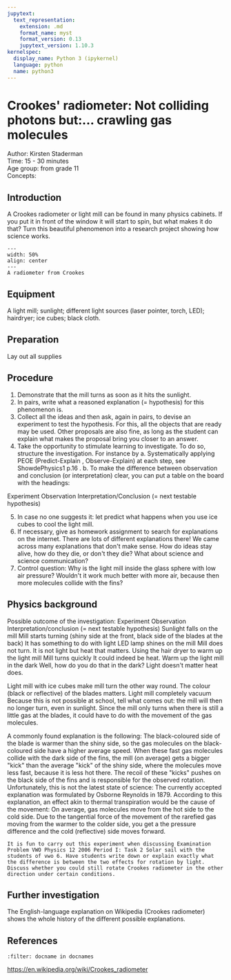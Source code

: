 ```yaml
---
jupytext:
  text_representation:
    extension: .md
    format_name: myst
    format_version: 0.13
    jupytext_version: 1.10.3
kernelspec:
  display_name: Python 3 (ipykernel)
  language: python
  name: python3
---
```


# Crookes' radiometer: Not colliding photons but:... crawling gas molecules

Author: Kirsten Staderman    \
Time:	15 - 30 minutes  	\
Age group:	from grade 11\
Concepts:	

## Introduction
A Crookes radiometer or light mill can be found in many physics cabinets. If you put it in front of the window it will start to spin, but what makes it do that? Turn this beautiful phenomenon into a research project showing how science works.

```{figure} demo59_figure1.JPG
---
width: 50%
align: center
---
A radiometer from Crookes
```

## Equipment
A light mill; 
sunlight; 
different light sources (laser pointer, torch, LED);
hairdryer; 
ice cubes; 
black cloth.

## Preparation
Lay out all supplies

## Procedure
1.	Demonstrate that the mill turns as soon as it hits the sunlight.
2.	In pairs, write what a reasoned explanation (= hypothesis) for this phenomenon is. 
3.	Collect all the ideas and then ask, again in pairs, to devise an experiment to test the hypothesis. For this, all the objects that are ready may be used. Other proposals are also fine, as long as the student can explain what makes the proposal bring you closer to an answer.
4.	Take the opportunity to stimulate learning to investigate. To do so, structure the investigation. For instance by
a.	Systematically applying PEOE (Predict-Explain , Observe-Explain) at each step, see ShowdePhysics1 p.16 .
b.	To make the difference between observation and conclusion (or interpretation) clear, you can put a table on the board with the headings: 

Experiment Observation Interpretation/Conclusion 
(= next testable hypothesis)
		
5.	In case no one suggests it: let predict what happens when you use ice cubes to cool the light mill. 
6.	If necessary, give as homework assignment to search for explanations on the internet. There are lots of different explanations there!
We came across many explanations that don't make sense. How do ideas stay alive, how do they die, or don't they die? What about science and science communication?
7.	Control question: Why is the light mill inside the glass sphere with low air pressure? Wouldn't it work much better with more air, because then more molecules collide with the fins?

## Physics background
Possible outcome of the investigation:
Experiment Observation Interpretation/conclusion 
(= next testable hypothesis)
Sunlight falls on the mill Mill starts turning (shiny side at the front, black side of the blades at the back) It has something to do with light
LED lamp shines on the mill Mill does not turn.	It is not light but heat that matters.
Using the hair dryer to warm up the light mill Mill turns quickly It could indeed be heat.
Warm up the light mill in the dark Well, how do you do that in the dark?	Light doesn't matter heat does.

Light mill with ice cubes make mill turn the other way round.	The colour (black or reflective) of the blades matters. 
Light mill completely vacuum Because this is not possible at school, tell what comes out: the mill will then no longer turn, even in sunlight.	Since the mill only turns when there is still a little gas at the blades, it could have to do with the movement of the gas molecules. 

A commonly found explanation is the following: The black-coloured side of the blade is warmer than the shiny side, so the gas molecules on the black-coloured side have a higher average speed. When these fast gas molecules collide with the dark side of the fins, the mill (on average) gets a bigger "kick" than the average "kick" of the shiny side, where the molecules move less fast, because it is less hot there. The recoil of these "kicks" pushes on the black side of the fins and is responsible for the observed rotation.
Unfortunately, this is not the latest state of science: The currently accepted explanation was formulated by Osborne Reynolds in 1879. According to this explanation, an effect akin to thermal transpiration would be the cause of the movement: On average, gas molecules move from the hot side to the cold side. Due to the tangential force of the movement of the rarefied gas moving from the warmer to the colder side, you get a the pressure difference and the cold (reflective) side moves forward.

```{tip}
It is fun to carry out this experiment when discussing Examination Problem VWO Physics 12 2006 Period I: Task 2 Solar sail with the students of vwo 6. Have students write down or explain exactly what the difference is between the two effects for rotation by light. Discuss whether you could still rotate Crookes radiometer in the other direction under certain conditions.
```

## Further investigation
The English-language explanation on Wikipedia (Crookes radiometer) shows the whole history of the different possible explanations.

## References
```{bibliography}
:filter: docname in docnames
```
https://en.wikipedia.org/wiki/Crookes_radiometer